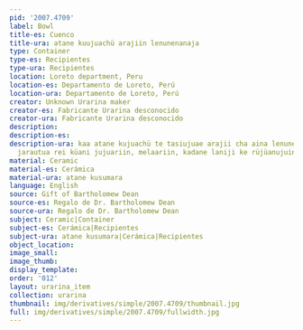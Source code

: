 ```yaml
---
pid: '2007.4709'
label: Bowl
title-es: Cuenco
title-ura: atane kuujuachü arajiin lenunenanaja
type: Container
type-es: Recipientes
type-ura: Recipientes
location: Loreto department, Peru
location-es: Departamento de Loreto, Perú
location-ura: Departamento de Loreto, Perú
creator: Unknown Urarina maker
creator-es: Fabricante Urarina desconocido
creator-ura: Fabricante Urarina desconocido
description:
description-es:
description-ura: kaa atane kujuachü te tasiujuae arajii cha aina lenunena naja neein,
  jarautua rei küani jujuariin, melaariin, kadane laniji ke rüjüanujuinein.
material: Ceramic
material-es: Cerámica
material-ura: atane kusumara
language: English
source: Gift of Bartholomew Dean
source-es: Regalo de Dr. Bartholomew Dean
source-ura: Regalo de Dr. Bartholomew Dean
subject: Ceramic|Container
subject-es: Cerámica|Recipientes
subject-ura: atane kusumara|Cerámica|Recipientes
object_location:
image_small:
image_thumb:
display_template:
order: '012'
layout: urarina_item
collection: urarina
thumbnail: img/derivatives/simple/2007.4709/thumbnail.jpg
full: img/derivatives/simple/2007.4709/fullwidth.jpg
---
```

